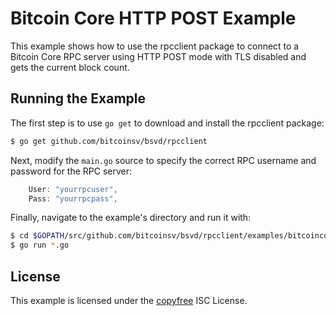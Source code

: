 Bitcoin Core HTTP POST Example
==============================

This example shows how to use the rpcclient package to connect to a Bitcoin
Core RPC server using HTTP POST mode with TLS disabled and gets the current
block count.

## Running the Example

The first step is to use `go get` to download and install the rpcclient package:

```bash
$ go get github.com/bitcoinsv/bsvd/rpcclient
```

Next, modify the `main.go` source to specify the correct RPC username and
password for the RPC server:

```Go
	User: "yourrpcuser",
	Pass: "yourrpcpass",
```

Finally, navigate to the example's directory and run it with:

```bash
$ cd $GOPATH/src/github.com/bitcoinsv/bsvd/rpcclient/examples/bitcoincorehttp
$ go run *.go
```

## License

This example is licensed under the [copyfree](http://copyfree.org) ISC License.
